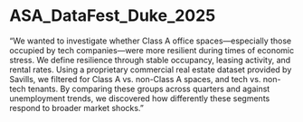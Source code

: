 # ASA_DataFest_Duke_2025


“We wanted to investigate whether Class A office spaces—especially those occupied by tech companies—were more resilient during times of economic stress. We define resilience through stable occupancy, leasing activity, and rental rates. Using a proprietary commercial real estate dataset provided by Savills, we filtered for Class A vs. non-Class A spaces, and tech vs. non-tech tenants. By comparing these groups across quarters and against unemployment trends, we discovered how differently these segments respond to broader market shocks.”
